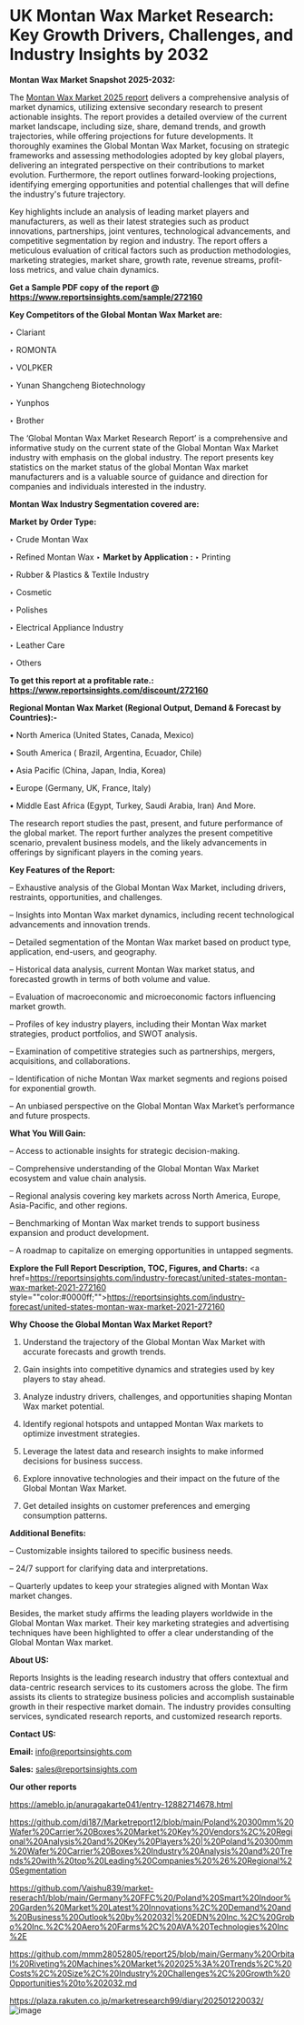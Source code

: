 # UK Montan Wax Market Research: Key Growth Drivers, Challenges, and Industry Insights by 2032

<strong>Montan Wax Market Snapshot 2025-2032:</strong>

The <a href=https://www.reportsinsights.com/sample/272160>Montan Wax Market 2025 report</a> delivers a comprehensive analysis of market dynamics, utilizing extensive secondary research to present actionable insights. The report provides a detailed overview of the current market landscape, including size, share, demand trends, and growth trajectories, while offering projections for future developments. It thoroughly examines the Global Montan Wax Market, focusing on strategic frameworks and assessing methodologies adopted by key global players, delivering an integrated perspective on their contributions to market evolution. Furthermore, the report outlines forward-looking projections, identifying emerging opportunities and potential challenges that will define the industry's future trajectory.

Key highlights include an analysis of leading market players and manufacturers, as well as their latest strategies such as product innovations, partnerships, joint ventures, technological advancements, and competitive segmentation by region and industry. The report offers a meticulous evaluation of critical factors such as production methodologies, marketing strategies, market share, growth rate, revenue streams, profit-loss metrics, and value chain dynamics.

<strong>Get a Sample PDF copy of the report @ <a href=https://www.reportsinsights.com/sample/272160 style=color:#0000ff;>https://www.reportsinsights.com/sample/272160</a></strong>

<strong>Key Competitors of the Global Montan Wax Market are:</strong>

‣ Clariant

‣ ROMONTA

‣ VOLPKER

‣ Yunan Shangcheng Biotechnology

‣ Yunphos

‣ Brother

The ‘Global Montan Wax Market Research Report’ is a comprehensive and informative study on the current state of the Global Montan Wax Market industry with emphasis on the global industry. The report presents key statistics on the market status of the global Montan Wax market manufacturers and is a valuable source of guidance and direction for companies and individuals interested in the industry.

<strong>Montan Wax Industry Segmentation covered are:</strong>

<strong>Market by Order Type: </strong>

‣ Crude Montan Wax

‣ Refined Montan Wax
‣ 
<strong>Market by Application :</strong>
‣ Printing

‣ Rubber & Plastics & Textile Industry

‣ Cosmetic

‣ Polishes

‣ Electrical Appliance Industry

‣ Leather Care

‣ Others

<strong>To get this report at a profitable rate.: <a href=https://www.reportsinsights.com/discount/272160 style=color:#0000ff;>https://www.reportsinsights.com/discount/272160</a></strong>

<strong>Regional Montan Wax Market (Regional Output, Demand &amp; Forecast by Countries):-</strong>

• North America (United States, Canada, Mexico)

• South America ( Brazil, Argentina, Ecuador, Chile)

• Asia Pacific (China, Japan, India, Korea)

• Europe (Germany, UK, France, Italy)

• Middle East Africa (Egypt, Turkey, Saudi Arabia, Iran) And More.

The research report studies the past, present, and future performance of the global market. The report further analyzes the present competitive scenario, prevalent business models, and the likely advancements in offerings by significant players in the coming years.

<strong>Key Features of the Report:</strong>

– Exhaustive analysis of the Global Montan Wax Market, including drivers, restraints, opportunities, and challenges.

– Insights into Montan Wax market dynamics, including recent technological advancements and innovation trends.

– Detailed segmentation of the Montan Wax market based on product type, application, end-users, and geography.

– Historical data analysis, current Montan Wax market status, and forecasted growth in terms of both volume and value.

– Evaluation of macroeconomic and microeconomic factors influencing market growth.

– Profiles of key industry players, including their Montan Wax market strategies, product portfolios, and SWOT analysis.

– Examination of competitive strategies such as partnerships, mergers, acquisitions, and collaborations.

– Identification of niche Montan Wax market segments and regions poised for exponential growth.

– An unbiased perspective on the Global Montan Wax Market’s performance and future prospects.

<strong>What You Will Gain:</strong>

– Access to actionable insights for strategic decision-making.

– Comprehensive understanding of the Global Montan Wax Market ecosystem and value chain analysis.

– Regional analysis covering key markets across North America, Europe, Asia-Pacific, and other regions.

– Benchmarking of Montan Wax market trends to support business expansion and product development.

– A roadmap to capitalize on emerging opportunities in untapped segments.

<strong>Explore the Full Report Description, TOC, Figures, and Charts:</strong>
<a href=https://reportsinsights.com/industry-forecast/united-states-montan-wax-market-2021-272160 style=""color:#0000ff;"">https://reportsinsights.com/industry-forecast/united-states-montan-wax-market-2021-272160</a>

<strong>Why Choose the Global Montan Wax Market Report?</strong>

1. Understand the trajectory of the Global Montan Wax Market with accurate forecasts and growth trends.

2. Gain insights into competitive dynamics and strategies used by key players to stay ahead.

3. Analyze industry drivers, challenges, and opportunities shaping Montan Wax market potential.

4. Identify regional hotspots and untapped Montan Wax markets to optimize investment strategies.

5. Leverage the latest data and research insights to make informed decisions for business success.

6. Explore innovative technologies and their impact on the future of the Global Montan Wax Market.

7. Get detailed insights on customer preferences and emerging consumption patterns.

<strong>Additional Benefits:</strong>

– Customizable insights tailored to specific business needs.

– 24/7 support for clarifying data and interpretations.

– Quarterly updates to keep your strategies aligned with Montan Wax market changes.

Besides, the market study affirms the leading players worldwide in the Global Montan Wax market. Their key marketing strategies and advertising techniques have been highlighted to offer a clear understanding of the Global Montan Wax market.

<strong><strong>About US</strong>:</strong>

Reports Insights is the leading research industry that offers contextual and data-centric research services to its customers across the globe. The firm assists its clients to strategize business policies and accomplish sustainable growth in their respective market domain. The industry provides consulting services, syndicated research reports, and customized research reports.

<strong>Contact US:</strong>

<p class=><b>Email:</b> <a href=mailto:info@reportsinsights.com>info@reportsinsights.com</a></p>
<p class=><b>Sales:</b> <a href=mailto:sales@reportsinsights.com>sales@reportsinsights.com</a></p>

<strong>Our other reports</strong>

<a href=https://ameblo.jp/anuragakarte041/entry-12882714678.html>https://ameblo.jp/anuragakarte041/entry-12882714678.html</a>

<a href=https://github.com/di187/Marketreport12/blob/main/Poland%20300mm%20Wafer%20Carrier%20Boxes%20Market%20Key%20Vendors%2C%20Regional%20Analysis%20and%20Key%20Players%20|%20Poland%20300mm%20Wafer%20Carrier%20Boxes%20Industry%20Analysis%20and%20Trends%20with%20top%20Leading%20Companies%20%26%20Regional%20Segmentation>https://github.com/di187/Marketreport12/blob/main/Poland%20300mm%20Wafer%20Carrier%20Boxes%20Market%20Key%20Vendors%2C%20Regional%20Analysis%20and%20Key%20Players%20|%20Poland%20300mm%20Wafer%20Carrier%20Boxes%20Industry%20Analysis%20and%20Trends%20with%20top%20Leading%20Companies%20%26%20Regional%20Segmentation</a>

<a href=https://github.com/Vaishu839/market-reserach1/blob/main/Germany%20FFC%20/Poland%20Smart%20Indoor%20Garden%20Market%20Latest%20Innovations%2C%20Demand%20and%20Business%20Outlook%20by%202032|%20EDN%20Inc.%2C%20Grobo%20Inc.%2C%20Aero%20Farms%2C%20AVA%20Technologies%20Inc%2E>https://github.com/Vaishu839/market-reserach1/blob/main/Germany%20FFC%20/Poland%20Smart%20Indoor%20Garden%20Market%20Latest%20Innovations%2C%20Demand%20and%20Business%20Outlook%20by%202032|%20EDN%20Inc.%2C%20Grobo%20Inc.%2C%20Aero%20Farms%2C%20AVA%20Technologies%20Inc%2E</a>

<a href=https://github.com/mmm28052805/report25/blob/main/Germany%20Orbital%20Riveting%20Machines%20Market%202025%3A%20Trends%2C%20Costs%2C%20Size%2C%20Industry%20Challenges%2C%20Growth%20Opportunities%20to%202032.md>https://github.com/mmm28052805/report25/blob/main/Germany%20Orbital%20Riveting%20Machines%20Market%202025%3A%20Trends%2C%20Costs%2C%20Size%2C%20Industry%20Challenges%2C%20Growth%20Opportunities%20to%202032.md</a>

<a href=https://plaza.rakuten.co.jp/marketresearch99/diary/202501220032/>https://plaza.rakuten.co.jp/marketresearch99/diary/202501220032/</a>
![image](https://github.com/user-attachments/assets/5ad7b2c8-3b82-45b5-ab4d-8bc60b34a258)
